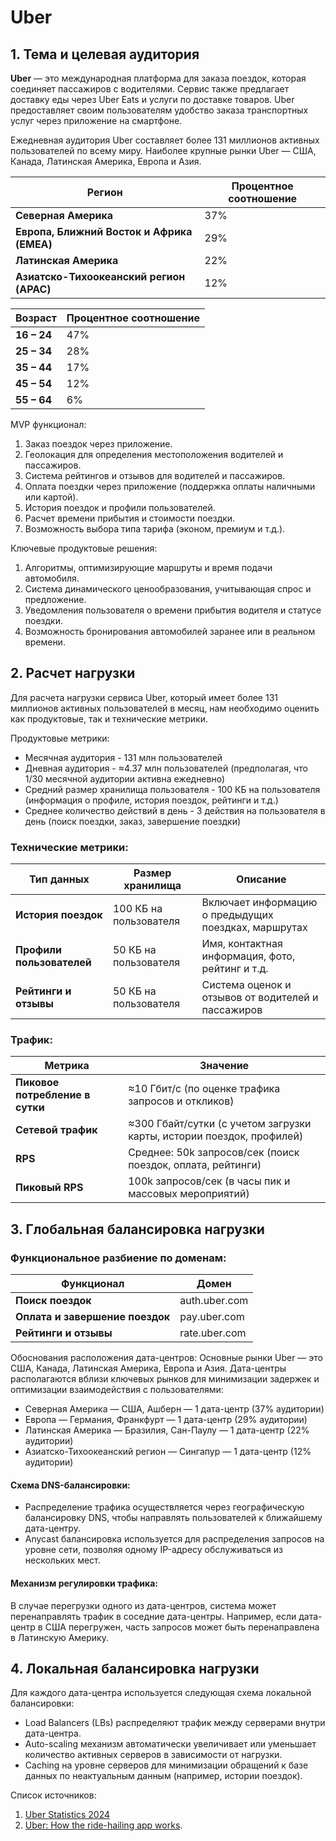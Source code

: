 # Uber

## 1. Тема и целевая аудитория

**Uber** — это международная платформа для заказа поездок, которая соединяет пассажиров с водителями. Сервис также
предлагает доставку еды через Uber Eats и услуги по доставке товаров. Uber предоставляет своим пользователям удобство
заказа транспортных услуг через приложение на смартфоне.

Ежедневная аудитория Uber составляет более 131 миллионов активных пользователей по всему миру. Наиболее крупные рынки
Uber — США, Канада, Латинская Америка, Европа и Азия.

| Регион                                     | Процентное соотношение |
|--------------------------------------------|------------------------|
| **Северная Америка**                       | 37%                    |
| **Европа, Ближний Восток и Африка (EMEA)** | 29%                    |
| **Латинская Америка**                      | 22%                    |
| **Азиатско-Тихоокеанский регион (APAC)**   | 12%                    |

| Возраст     | Процентное соотношение |
|-------------|------------------------|
| **16 – 24** | 47%                    |
| **25 – 34** | 28%                    |
| **35 – 44** | 17%                    |
| **45 – 54** | 12%                    |
| **55 – 64** | 6%                     |

MVP функционал:

1. Заказ поездок через приложение.
2. Геолокация для определения местоположения водителей и пассажиров.
3. Система рейтингов и отзывов для водителей и пассажиров.
4. Оплата поездки через приложение (поддержка оплаты наличными или картой).
5. История поездок и профили пользователей.
6. Расчет времени прибытия и стоимости поездки.
7. Возможность выбора типа тарифа (эконом, премиум и т.д.).

Ключевые продуктовые решения:

1. Алгоритмы, оптимизирующие маршруты и время подачи автомобиля.
2. Система динамического ценообразования, учитывающая спрос и предложение.
3. Уведомления пользователя о времени прибытия водителя и статусе поездки.
4. Возможность бронирования автомобилей заранее или в реальном времени.

## 2. Расчет нагрузки
   Для расчета нагрузки сервиса Uber, который имеет более 131 миллионов активных пользователей в месяц, нам необходимо оценить как продуктовые, так и технические метрики.

Продуктовые метрики:

 - Месячная аудитория - 131 млн пользователей
 - Дневная аудитория - ≈4.37 млн пользователей (предполагая, что 1/30 месячной аудитории активна ежедневно)
 - Средний размер хранилища пользователя - 100 КБ на пользователя (информация о профиле, история поездок, рейтинги и т.д.)
 - Среднее количество действий в день -  3 действия на пользователя в день (поиск поездки, заказ, завершение поездки)

### Технические метрики:

| Тип данных                | Размер хранилища               | Описание                                             |
|---------------------------|--------------------------------|------------------------------------------------------|
| **История поездок**       | 100 КБ на пользователя         | Включает информацию о предыдущих поездках, маршрутах |
| **Профили пользователей** | 50 КБ на пользователя          | Имя, контактная информация, фото, рейтинг и т.д.     |
| **Рейтинги и отзывы**     | 50 КБ на пользователя          | Система оценок и отзывов от водителей и пассажиров   |

### Трафик:

| Метрика                          | Значение                                                              |
|----------------------------------|-----------------------------------------------------------------------|
| **Пиковое потребление в сутки**  | ≈10 Гбит/с (по оценке трафика запросов и откликов)                    |
| **Сетевой трафик**               | ≈300 Гбайт/сутки (с учетом загрузки карты, истории поездок, профилей) |
| **RPS**                          | Среднее: 50k запросов/сек (поиск поездок, оплата, рейтинги)           |
| **Пиковый RPS**                  | 100k запросов/сек (в часы пик и массовых мероприятий)                 |

## 3. Глобальная балансировка нагрузки
###   Функциональное разбиение по доменам:

| Функционал                      | Домен         |
|---------------------------------|---------------|
| **Поиск поездок**               | auth.uber.com |
| **Оплата и завершение поездок** | pay.uber.com  |
| **Рейтинги и отзывы**           | rate.uber.com |
   Обоснования расположения дата-центров:
   Основные рынки Uber — это США, Канада, Латинская Америка, Европа и Азия. Дата-центры располагаются вблизи ключевых рынков для минимизации задержек и оптимизации взаимодействия с пользователями:

 - Северная Америка — США, Ашберн — 1 дата-центр (37% аудитории)
 - Европа — Германия, Франкфурт — 1 дата-центр (29% аудитории)
 - Латинская Америка — Бразилия, Сан-Паулу — 1 дата-центр (22% аудитории)
 - Азиатско-Тихоокеанский регион — Сингапур — 1 дата-центр (12% аудитории)

#### Схема DNS-балансировки:
 - Распределение трафика осуществляется через географическую балансировку DNS, чтобы направлять пользователей к ближайшему дата-центру.
 - Anycast балансировка используется для распределения запросов на уровне сети, позволяя одному IP-адресу обслуживаться из нескольких мест.
#### Механизм регулировки трафика:
В случае перегрузки одного из дата-центров, система может перенаправлять трафик в соседние дата-центры. Например, если дата-центр в США перегружен, часть запросов может быть перенаправлена в Латинскую Америку.

## 4. Локальная балансировка нагрузки
   Для каждого дата-центра используется следующая схема локальной балансировки:

 - Load Balancers (LBs) распределяют трафик между серверами внутри дата-центра.
 - Auto-scaling механизм автоматически увеличивает или уменьшает количество активных серверов в зависимости от нагрузки.
 - Caching на уровне серверов для минимизации обращений к базе данных по неактуальным данным (например, истории поездок).


Список источников:

1. [Uber Statistics 2024](https://www.demandsage.com/uber-statistics/)
2. [Uber: How the ride-hailing app works](https://www.techradar.com/how-to/how-uber-works).
